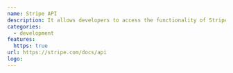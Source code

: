 ```yaml
---
name: Stripe API
description: It allows developers to access the functionality of Stripe like sending invoices and accepting payments.
categories:
  - development
features:
  https: true
url: https://stripe.com/docs/api
logo:
---
```

